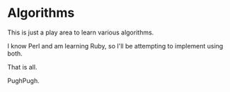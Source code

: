 Algorithms
==========

This is just a play area to learn various algorithms.

I know Perl and am learning Ruby, so I'll be attempting to implement using both.

That is all.

PughPugh.
